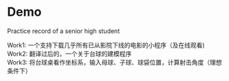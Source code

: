 # Demo
Practice record of a senior high student

Work1: 一个支持下载几乎所有已从影院下线的电影的小程序（及在线观看)  
Work2: 翻译过后的，一个关于台球的建模程序   
Work3: 将台球桌看作坐标系，输入母球、子球、球袋位置，计算射击角度（理想条件下）

